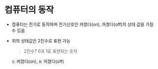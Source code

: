 # 컴퓨터의 동작
- 컴퓨터는 전기로 동작하며 전기신호인 켜졌다(on), 꺼졌다(off)의 상태 값을 가질 수 있음
- 위의 상태값은 2진수로 표현 가능
  > 2진수?  0과 1로 표현되는 숫자

   `1`: 켜졌다(on), `0`: 꺼졌다(off)